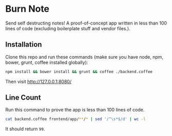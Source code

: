 # Burn Note
Send self destructing notes! A proof-of-concept app written in less than 100 lines of code (excluding boilerplate stuff and vendor files.).

## Installation
Clone this repo and run these commands (make sure you have node, npm, bower, grunt, coffee installed globally):

```bash
npm install && bower install && grunt && coffee ./backend.coffee
````

Then visit http://127.0.0.1:8080/

## Line Count
Run this command to prove the app is less than 100 lines of code.

```bash
cat backend.coffee frontend/app/**/* | sed '/^\s*$/d' | wc -l
````

It should return `99`.

